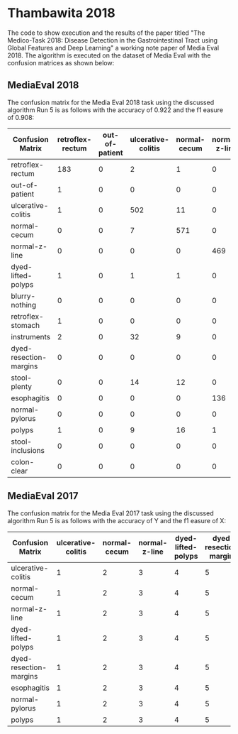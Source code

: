 # Thambawita 2018
The code to show execution and the results of the paper titled "The Medico-Task 2018: Disease Detection in the Gastrointestinal Tract using Global Features and Deep Learning" a working note paper of Media Eval 2018.
The algorithm is executed on the dataset of Media Eval with the confusion matrices as shown below:

## MediaEval 2018
The confusion matrix for the Media Eval 2018 task using the discussed algorithm Run 5 is as follows with the accuracy of 0.922 and the f1 easure of 0.908:

| Confusion Matrix | retroflex-rectum  | out-of-patient | ulcerative-colitis | normal-cecum | normal-z-line | dyed-lifted-polyps | blurry-nothing | retroflex-stomach | instruments | dyed-resection-margins | stool-plenty | esophagitis | normal-pylorus | polyps | stool-inclusions | colon-clear |
| ------------- | ------------- | ------------- | ------------- | ------------- | ------------- | ------------- | ------------- | ------------- | ------------- | ------------- | ------------- | ------------- | ------------- | ------------- | ------------- | ------------- |
| retroflex-rectum | 183 | 0 | 2 | 1 | 0 | 0 | 0 | 1 | 0 | 0 | 0 | 1 | 0 | 4 | 0 | 0 |
| out-of-patient | 1 | 0 | 0 | 0 | 0 | 0 | 0 | 1 | 3 | 0 | 0 | 0 | 0 | 0 | 0 | 0 |
| ulcerative-colitis | 1 | 0 | 502 | 11 | 0 | 1 | 1 | 0 | 0 | 0 | 2 | 2 | 6 | 16 | 0 | 0 |
| normal-cecum | 0 | 0 | 7 | 571 | 0 | 0 | 0 | 0 | 0 | 0 | 0 | 0 | 0 | 6 | 0 | 0 |
| normal-z-line | 0 | 0 | 0 | 0 | 469 | 0 | 0 | 1 | 0 | 0 | 0 | 88 | 4 | 1 | 0 | 0 |
| dyed-lifted-polyps | 1 | 0 | 1 | 1 | 0 | 499 | 0 | 0 | 0 | 49 | 0 | 0 | 0 | 5 | 0 | 0 |
| blurry-nothing | 0 | 0 | 0 | 0 | 0 | 0 | 37 | 0 | 0 | 0 | 0 | 0 | 0 | 0 | 0 | 0 |
| retroflex-stomach | 1 | 0 | 0 | 0 | 0 | 0 | 0 | 396 | 0 | 0 | 0 | 0 | 0 | 0 | 0 | 0 |
| instruments | 2 | 0 | 32 | 9 | 0 | 65 | 0 | 0 | 38 | 22 | 3 | 0 | 0 | 101 | 0 | 1 |
| dyed-resection-margins | 0 | 0 | 0 | 0 | 0 | 40 | 0 | 0 | 0 | 524 | 0 | 0 | 0 | 0 | 0 | 0 |
| stool-plenty | 0 | 0 | 14 | 12 | 0 | 0 | 1 | 0 | 0 | 0 | 1932 | 0 | 1 | 3 | 2 | 0 |
| esophagitis | 0 | 0 | 0 | 0 | 136 | 0 | 0 | 0 | 0 | 0 | 0 | 416 | 4 | 0 | 0 | 0 |
| normal-pylorus | 0 | 0 | 0 | 0 | 0 | 0 | 0 | 1 | 0 | 0 | 0 | 0 | 560 | 0 | 0 | 0 |
| polyps | 1 | 0 | 9 | 16 | 1 | 2 | 0 | 0 | 0 | 1 | 0 | 0 | 2 | 342 | 0 | 0 |
| stool-inclusions | 0 | 0 | 0 | 0 | 0 | 0 | 0 | 0 | 0 | 0 | 0 | 0 | 0 | 0 | 498 | 8 |
| colon-clear | 0 | 0 | 0 | 0 | 0 | 0 | 0 | 0 | 0 | 0 | 1 | 0 | 0 | 0 | 0 | 1064 |

## MediaEval 2017
The confusion matrix for the Media Eval 2017 task using the discussed algorithm Run 5 is as follows with the accuracy of Y and the f1 easure of X:

| Confusion Matrix | ulcerative-colitis | normal-cecum | normal-z-line | dyed-lifted-polyps | dyed-resection-margins | esophagitis | normal-pylorus | polyps |
| ------------- | ------------- | ------------- | ------------- | ------------- | ------------- | ------------- | ------------- | ------------- |
| ulcerative-colitis | 1 | 2 | 3 | 4 | 5 | 6 | 7 | 8 |
| normal-cecum | 1 | 2 | 3 | 4 | 5 | 6 | 7 | 8 |
| normal-z-line | 1 | 2 | 3 | 4 | 5 | 6 | 7 | 8 |
| dyed-lifted-polyps | 1 | 2 | 3 | 4 | 5 | 6 | 7 | 8 |
| dyed-resection-margins | 1 | 2 | 3 | 4 | 5 | 6 | 7 | 8 |
| esophagitis | 1 | 2 | 3 | 4 | 5 | 6 | 7 | 8 |
| normal-pylorus | 1 | 2 | 3 | 4 | 5 | 6 | 7 | 8 |
| polyps | 1 | 2 | 3 | 4 | 5 | 6 | 7 | 8 |

